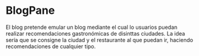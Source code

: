 # BlogPane
El blog pretende emular un blog mediante el cual lo usuarios puedan realizar recomendaciones gastronómicas de disinttas ciudades.
La idea sería que se consigne la ciudad y el restaurante al que puedan ir, haciendo recomendaciones de cualquier tipo.

